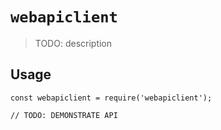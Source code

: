 # `webapiclient`

> TODO: description

## Usage

```
const webapiclient = require('webapiclient');

// TODO: DEMONSTRATE API
```
